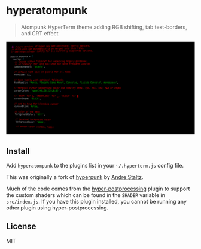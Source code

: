 # hyperatompunk

> Atompunk HyperTerm theme adding RGB shifting, tab text-borders, and CRT effect

![](screenshot.png)

## Install

Add `hyperatompunk` to the plugins list in your `~/.hyperterm.js` config file.

This was originally a fork of [hyperpunk](https://github.com/staltz/hyperpunk) by [Andre Staltz](https://staltz.com).

Much of the code comes from the [hyper-postprocessing](https://github.com/slammayjammay/hyper-postprocessing) plugin to support the custom shaders which can be found in the `SHADER` variable in `src/index.js`. If you have this plugin installed, you cannot be running any other plugin using hyper-postprocessing.

## License

MIT
